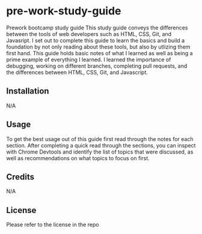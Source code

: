 # pre-work-study-guide
Prework bootcamp study guide
This study guide conveys the differences between the tools of web developers such as HTML, CSS, Git, and Javasript. I set out to complete this guide to learn the basics and build a foundation by not only reading about these tools, but also by utlizing them first hand. This guide holds basic notes of what I learned as well as being a prime example of everything I learned. I learned the importance of debugging, working on different branches, completing pull requests, and the differences between HTML, CSS, Git, and Javascript.

## Installation

N/A

## Usage
To get the best usage out of this guide first read through the notes for each section. After completing a quick read through the sections, you can inspect with Chrome Devtools and identify the list of topics that were discussed, as well as recommendations on what topics to focus on first.

## Credits

N/A

## License

Please refer to the license in the repo

